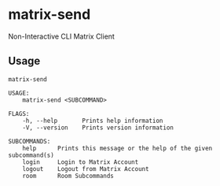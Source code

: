 # matrix-send
Non-Interactive CLI Matrix Client

## Usage
```
matrix-send

USAGE:
    matrix-send <SUBCOMMAND>

FLAGS:
    -h, --help       Prints help information
    -V, --version    Prints version information

SUBCOMMANDS:
    help      Prints this message or the help of the given subcommand(s)
    login     Login to Matrix Account
    logout    Logout from Matrix Account
    room      Room Subcommands
```
